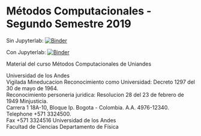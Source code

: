 # Métodos Computacionales - Segundo Semestre 2019


Sin Jupyterlab: [![Binder](https://mybinder.org/badge_logo.svg)](https://mybinder.org/v2/gh/ComputoCienciasUniandes/FISI2028-201920/master)

Con Jupyterlab: [![Binder](https://mybinder.org/badge_logo.svg)](https://mybinder.org/v2/gh/ComputoCienciasUniandes/FISI2028-201920/master?urlpath=lab)

Material del curso Métodos Computacionales de Uniandes

Universidad de los Andes  
Vigilada Mineducacion Reconocimiento como Universidad: Decreto 1297 del 30 de mayo de 1964.   
Reconocimiento personeria juridica: Resolucion 28 del 23 de febrero de 1949 Minjusticia.   
Carrera 1 18A-10, Bloque Ip. Bogota - Colombia. A.A. 4976-12340.   
Telephone +571 3324500.  
Fax +571 3324516 
Universidad de los Andes  
Facultad de Ciencias 
Departamento de Física 
